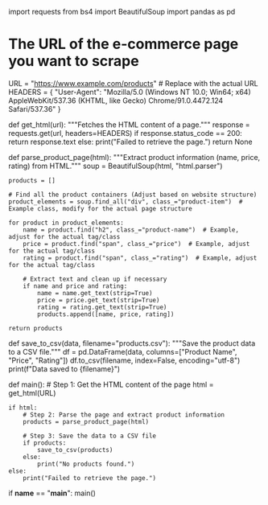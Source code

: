 import requests
from bs4 import BeautifulSoup
import pandas as pd

# The URL of the e-commerce page you want to scrape
URL = "https://www.example.com/products"  # Replace with the actual URL
HEADERS = {
    "User-Agent": "Mozilla/5.0 (Windows NT 10.0; Win64; x64) AppleWebKit/537.36 (KHTML, like Gecko) Chrome/91.0.4472.124 Safari/537.36"
}

def get_html(url):
    """Fetches the HTML content of a page."""
    response = requests.get(url, headers=HEADERS)
    if response.status_code == 200:
        return response.text
    else:
        print("Failed to retrieve the page.")
        return None

def parse_product_page(html):
    """Extract product information (name, price, rating) from HTML."""
    soup = BeautifulSoup(html, "html.parser")
    
    products = []
    
    # Find all the product containers (Adjust based on website structure)
    product_elements = soup.find_all("div", class_="product-item")  # Example class, modify for the actual page structure
    
    for product in product_elements:
        name = product.find("h2", class_="product-name")  # Example, adjust for the actual tag/class
        price = product.find("span", class_="price")  # Example, adjust for the actual tag/class
        rating = product.find("span", class_="rating")  # Example, adjust for the actual tag/class

        # Extract text and clean up if necessary
        if name and price and rating:
            name = name.get_text(strip=True)
            price = price.get_text(strip=True)
            rating = rating.get_text(strip=True)
            products.append([name, price, rating])

    return products

def save_to_csv(data, filename="products.csv"):
    """Save the product data to a CSV file."""
    df = pd.DataFrame(data, columns=["Product Name", "Price", "Rating"])
    df.to_csv(filename, index=False, encoding="utf-8")
    print(f"Data saved to {filename}")

def main():
    # Step 1: Get the HTML content of the page
    html = get_html(URL)
    
    if html:
        # Step 2: Parse the page and extract product information
        products = parse_product_page(html)
        
        # Step 3: Save the data to a CSV file
        if products:
            save_to_csv(products)
        else:
            print("No products found.")
    else:
        print("Failed to retrieve the page.")

if __name__ == "__main__":
    main()
